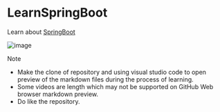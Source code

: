 # LearnSpringBoot
Learn about [SpringBoot](https://github.com/codophilic/LearnSpringBoot/blob/main/SpringBoot%20Concept.md)

  <img align="center" alt="image"  src="https://github.com/user-attachments/assets/7ee7156e-8164-4fcd-a35b-4b4674efb43d"/>

>[!NOTE]
> - Make the clone of repository and using visual studio code to open preview of the markdown files during the process of learning.
> - Some videos are length which may not be supported on GitHub Web browser markdown preview.
> - Do like the repository.

